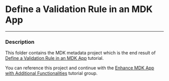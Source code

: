 # Define a Validation Rule in an MDK App

***
### Description

This folder contains the MDK metadata project which is the end result of [Define a Validation Rule in an MDK App](https://developers.sap.com/tutorials/cp-mobile-dev-kit-add-validation.html) tutorial.

You can reference this project and continue with the [Enhance MDK App with Additional Functionalities](https://developers.sap.com/group.mobile-dev-kit-enhance.html) tutorial group.